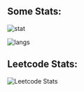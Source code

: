 ## Some Stats:
![stat](https://github-readme-stats.vercel.app/api?username=ruska112x&show_icons=true&theme=gruvbox)

![langs](https://github-readme-stats.vercel.app/api/top-langs/?username=ruska112x&layout=compact&theme=gruvbox)

## Leetcode Stats:
![Leetcode Stats](https://leetcard.jacoblin.cool/ruska112?ext=heatmap)
